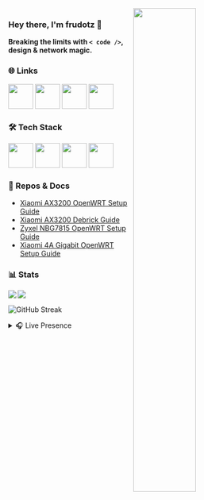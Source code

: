 <img src="https://c.tenor.com/F5kRRnVS8v0AAAAC/tenor.gif" align="right" width="50%" />

### Hey there, I'm frudotz 👋

**Breaking the limits with `< code />`, design & network magic.**

### 🌐 Links

<a href="https://frudotz.com"><img height=50 src="https://img.icons8.com/fluency/48/domain.png" /></a>
<a href="https://www.linkedin.com/in/frudotz/"><img height=50 src="https://www.vectorlogo.zone/logos/linkedin/linkedin-tile.svg" /></a>
<a href="https://discord.com/users/460867393141342218"><img width=50 src="https://www.svgrepo.com/show/353655/discord-icon.svg" /></a>
<a href="https://www.behance.net/frudotz"><img height=50 src="https://cdn-icons-png.flaticon.com/512/145/145799.png"/></a>


### 🛠️ Tech Stack

<a href="#"><img height=50 src="https://cdn.jsdelivr.net/gh/devicons/devicon/icons/windows11/windows11-original.svg" /></a>
<a href="#"><img height=50 src="https://raw.githubusercontent.com/openwrt/branding/master/logo/openwrt_logo_white.svg" /></a>
<a href="#"><img height=50 src="https://cdn.jsdelivr.net/gh/devicons/devicon/icons/javascript/javascript-original.svg" /></a>
<a href="#"><img height=50 src="https://cdn.jsdelivr.net/gh/devicons/devicon/icons/linux/linux-original.svg" /></a>


### 📘 Repos & Docs

- [Xiaomi AX3200 OpenWRT Setup Guide](https://github.com/frudotz/openwrt-xiaomi-ax3200)
- [Xiaomi AX3200 Debrick Guide](https://github.com/frudotz/debrick-xiaomi-ax3200)
- [Zyxel NBG7815 OpenWRT Setup Guide](https://github.com/frudotz/openwrt-zyxel-nbg7815)
- [Xiaomi 4A Gigabit OpenWRT Setup Guide](https://github.com/frudotz/openwrt-xiaomi-4a-gigabit)



### 📊 Stats

<img src="https://github-readme-stats.vercel.app/api?username=frudotz&theme=dark&count_private=true&show_icons=true&include_all_commits=true" align="left" />  

<img src="https://github-readme-stats.vercel.app/api/top-langs/?username=frudotz&theme=dark&layout=compact&count_private=true&langs_count=8" />  


![GitHub Streak](https://github-readme-streak-stats.herokuapp.com/?user=frudotz&theme=tokyonight)

<details>
<summary>🎧 Live Presence</summary>

[![Discord Presence](https://lanyard.cnrad.dev/api/460867393141342218)](https://discord.com/users/460867393141342218)
![Spotify Recently Played](https://spotify-recently-played-readme.vercel.app/api?user=vdv1jk1yo28wkogogrsdp6krk&unique=1&count=3)

</details>
